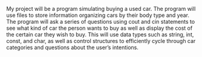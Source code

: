 My project will be a program simulating buying a used car. The program will use files to store information organizing cars by their body type and year. 
The program will ask a series of questions using cout and cin statements to see what kind of car the person wants to buy as well as display the cost of 
the certain car they wish to buy. This will use data types such as string, int, const, and char, as well as control structures to efficiently cycle through 
car categories and questions about the user’s intentions.

